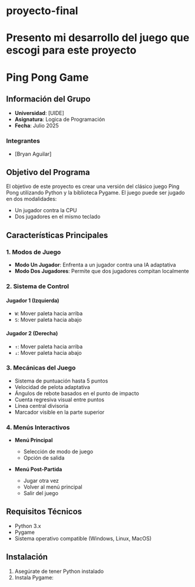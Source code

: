 # proyecto-final
# Presento mi desarrollo del juego que escogi para este proyecto
# Ping Pong Game

## Información del Grupo
- **Universidad**: [UIDE]
- **Asignatura**: Logica de Programación
- **Fecha**: Julio 2025

### Integrantes
- [Bryan Aguilar]

## Objetivo del Programa
El objetivo de este proyecto es crear una versión del clásico juego Ping Pong utilizando Python y la biblioteca Pygame. El juego puede ser jugado en dos modalidades:
- Un jugador contra la CPU
- Dos jugadores en el mismo teclado

## Características Principales

### 1. Modos de Juego
- **Modo Un Jugador**: Enfrenta a un jugador contra una IA adaptativa
- **Modo Dos Jugadores**: Permite que dos jugadores compitan localmente

### 2. Sistema de Control
#### Jugador 1 (Izquierda)
- `W`: Mover paleta hacia arriba
- `S`: Mover paleta hacia abajo

#### Jugador 2 (Derecha)
- `↑`: Mover paleta hacia arriba
- `↓`: Mover paleta hacia abajo

### 3. Mecánicas del Juego
- Sistema de puntuación hasta 5 puntos
- Velocidad de pelota adaptativa
- Ángulos de rebote basados en el punto de impacto
- Cuenta regresiva visual entre puntos
- Línea central divisoria
- Marcador visible en la parte superior

### 4. Menús Interactivos
- **Menú Principal**
  - Selección de modo de juego
  - Opción de salida

- **Menú Post-Partida**
  - Jugar otra vez
  - Volver al menú principal
  - Salir del juego

## Requisitos Técnicos
- Python 3.x
- Pygame
- Sistema operativo compatible (Windows, Linux, MacOS)

## Instalación
1. Asegúrate de tener Python instalado
2. Instala Pygame:
